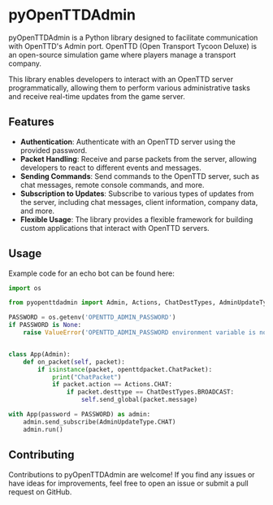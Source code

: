 # pyOpenTTDAdmin

pyOpenTTDAdmin is a Python library designed to facilitate communication with OpenTTD's Admin port. OpenTTD (Open Transport Tycoon Deluxe) is an open-source simulation game where players manage a transport company.

This library enables developers to interact with an OpenTTD server programmatically, allowing them to perform various administrative tasks and receive real-time updates from the game server.

## Features

- **Authentication**: Authenticate with an OpenTTD server using the provided password.
- **Packet Handling**: Receive and parse packets from the server, allowing developers to react to different events and messages.
- **Sending Commands**: Send commands to the OpenTTD server, such as chat messages, remote console commands, and more.
- **Subscription to Updates**: Subscribe to various types of updates from the server, including chat messages, client information, company data, and more.
- **Flexible Usage**: The library provides a flexible framework for building custom applications that interact with OpenTTD servers.


## Usage
Example code for an echo bot can be found here:
```python
import os

from pyopenttdadmin import Admin, Actions, ChatDestTypes, AdminUpdateType, openttdpacket

PASSWORD = os.getenv('OPENTTD_ADMIN_PASSWORD')
if PASSWORD is None:
    raise ValueError('OPENTTD_ADMIN_PASSWORD environment variable is not set')


class App(Admin):
    def on_packet(self, packet):
        if isinstance(packet, openttdpacket.ChatPacket):
            print("ChatPacket")
            if packet.action == Actions.CHAT:
                if packet.desttype == ChatDestTypes.BROADCAST:
                    self.send_global(packet.message)

with App(password = PASSWORD) as admin:
    admin.send_subscribe(AdminUpdateType.CHAT)
    admin.run()
```

## Contributing

Contributions to pyOpenTTDAdmin are welcome! If you find any issues or have ideas for improvements, feel free to open an issue or submit a pull request on GitHub.
